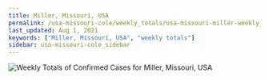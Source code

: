 ```yaml
---
title: Miller, Missouri, USA
permalink: /usa-missouri-cole/weekly_totals/usa-missouri-miller-weekly_totals.html
last_updated: Aug 1, 2021
keywords: ["Miller, Missouri, USA", "weekly totals"]
sidebar: usa-missouri-cole_sidebar
---
```


![Weekly Totals of Confirmed Cases for Miller, Missouri, USA](/covid_tracker/images/graphs/usa-missouri-miller-weekly_totals_graph.png)
